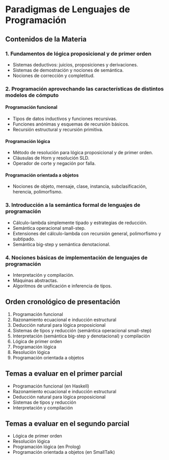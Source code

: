 # Paradigmas de Lenguajes de Programación

## Contenidos de la Materia

### 1. Fundamentos de lógica proposicional y de primer orden
   - Sistemas deductivos: juicios, proposiciones y derivaciones.
   - Sistemas de demostración y nociones de semántica.
   - Nociones de corrección y completitud.

### 2. Programación aprovechando las características de distintos modelos de cómputo
   #### Programación funcional
   - Tipos de datos inductivos y funciones recursivas.
   - Funciones anónimas y esquemas de recursión básicos.
   - Recursión estructural y recursión primitiva.

   #### Programación lógica
   - Método de resolución para lógica proposicional y de primer orden.
   - Cláusulas de Horn y resolución SLD.
   - Operador de corte y negación por falla.

   #### Programación orientada a objetos
   - Nociones de objeto, mensaje, clase, instancia, subclasificación, herencia, polimorfismo.

### 3. Introducción a la semántica formal de lenguajes de programación
   - Cálculo-lambda simplemente tipado y estrategias de reducción.
   - Semántica operacional small-step.
   - Extensiones del cálculo-lambda con recursión general, polimorfismo y subtipado.
   - Semántica big-step y semántica denotacional.

### 4. Nociones básicas de implementación de lenguajes de programación
   - Interpretación y compilación.
   - Máquinas abstractas.
   - Algoritmos de unificación e inferencia de tipos.

## Orden cronológico de presentación
1. Programación funcional
2. Razonamiento ecuacional e inducción estructural
3. Deducción natural para lógica proposicional
4. Sistemas de tipos y reducción (semántica operacional small-step)
5. Interpretación (semántica big-step y denotacional) y compilación
6. Lógica de primer orden
7. Programación lógica
8. Resolución lógica
9. Programación orientada a objetos

## Temas a evaluar en el primer parcial
- Programación funcional (en Haskell)
- Razonamiento ecuacional e inducción estructural
- Deducción natural para lógica proposicional
- Sistemas de tipos y reducción
- Interpretación y compilación

## Temas a evaluar en el segundo parcial
- Lógica de primer orden
- Resolución lógica
- Programación lógica (en Prolog)
- Programación orientada a objetos (en SmallTalk)
